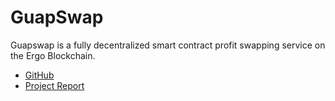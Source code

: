 # GuapSwap

Guapswap is a fully decentralized smart contract profit swapping service on the Ergo Blockchain.

- [GitHub](https://github.com/GuapSwap)
- [Project Report](/docs/events/pdf/GuapSwap_-_ErgoHack3_Project_Report.pdf)